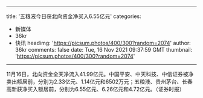 
---
title: '五粮液今日获北向资金净买入6.55亿元'
categories: 
 - 新媒体
 - 36kr
 - 快讯
headimg: 'https://picsum.photos/400/300?random=2074'
author: 36kr
comments: false
date: Tue, 16 Nov 2021 09:37:59 GMT
thumbnail: 'https://picsum.photos/400/300?random=2074'
---

<div>   
11月16日，北向资金全天净流入41.99亿元。中国平安、中天科技、中信证券被净卖出额居前，分别为2.33亿元、1.14亿元和6502万元；五粮液、贵州茅台、长春高新获净买入额居前，分别为6.55亿元、6.26亿元和4.72亿元。（证券时报）  
</div>
            